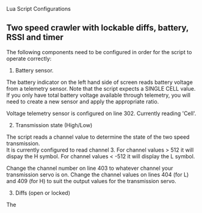 Lua Script Configurations

## Two speed crawler with lockable diffs, battery, RSSI and timer

The following components need to be configured in order for the script to operate correctly:

1. Battery sensor.

The battery indicator on the left hand side of screen reads battery voltage from a telemetry sensor.
Note that the script expects a SINGLE CELL value.  If you only have total battery voltage available
through telemetry, you will need to create a new sensor and apply the appropriate ratio.

Voltage telemetry sensor is configured on line 302.  Currently reading 'Cell'.

2. Transmission state (High/Low)

The script reads a channel value to determine the state of the two speed transmission.  
It is currently configured to read channel 3.  For channel values > 512 it will dispay the H symbol.
For channel values < -512 it will display the L symbol.

Change the channel number on line 403 to whatever channel your transmission servo is on.
Change the channel values on lines 404 (for L) and 409 (for H) to suit the output values for the transmission servo.

3. Diffs (open or locked)

The
